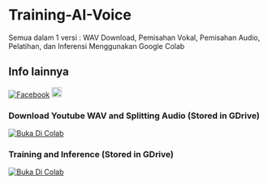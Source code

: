 # Training-AI-Voice
Semua dalam 1 versi : WAV Download, Pemisahan Vokal, Pemisahan Audio, Pelatihan, dan Inferensi Menggunakan Google Colab
## Info lainnya
[![Facebook](https://upload.wikimedia.org/wikipedia/commons/8/89/Facebook_Logo_%282019%29.svg)](https://www.facebook.com/nobyl)
<a href="https://www.instagram.com/darenobyl">
    <img src="https://upload.wikimedia.org/wikipedia/commons/thumb/9/95/Instagram_logo_2022.svg/600px-Instagram_logo_2022.svg.png" alt="Instagram" height="20">
</a>


### Download Youtube WAV and Splitting Audio (Stored in GDrive)
[![Buka Di Colab](https://colab.research.google.com/assets/colab-badge.svg)](https://colab.research.google.com/github/ardha27/AI-Song-Cover-RVC/blob/main/Download_Youtube_WAV_and_Splitting_Audio.ipynb)

### Training and Inference (Stored in GDrive)
[![Buka Di Colab](https://colab.research.google.com/assets/colab-badge.svg)](https://colab.research.google.com/github/ardha27/AI-Song-Cover-RVC/blob/main/RVC_Training.ipynb)
